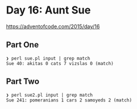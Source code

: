 # Day 16: Aunt Sue

https://adventofcode.com/2015/day/16

## Part One

```
❯ perl sue.pl input | grep match
Sue 40: akitas 0 cats 7 vizslas 0 (match)
```

## Part Two

```
❯ perl sue2.pl input | grep match
Sue 241: pomeranians 1 cars 2 samoyeds 2 (match)
```
